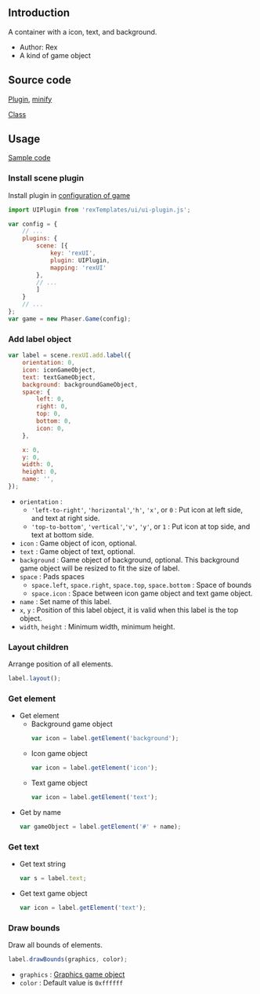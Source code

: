 ## Introduction

A container with a icon, text, and background.

- Author: Rex
- A kind of game object

## Source code

[Plugin](https://github.com/rexrainbow/phaser3-rex-notes/blob/master/templates/ui/ui-plugin.js), [minify](https://github.com/rexrainbow/phaser3-rex-notes/blob/master/plugins/dist/rexuiplugin.min.js)

[Class](https://github.com/rexrainbow/phaser3-rex-notes/blob/master/templates/ui/label/Label.js)

## Usage

[Sample code](https://github.com/rexrainbow/phaser3-rex-notes/tree/master/examples/ui-label)

### Install scene plugin

Install plugin in [configuration of game](game.md#configuration)

```javascript
import UIPlugin from 'rexTemplates/ui/ui-plugin.js';

var config = {
    // ...
    plugins: {
        scene: [{
            key: 'rexUI',
            plugin: UIPlugin,
            mapping: 'rexUI'
        },
        // ...
        ]
    }
    // ...
};
var game = new Phaser.Game(config);
```

### Add label object

```javascript
var label = scene.rexUI.add.label({
    orientation: 0,
    icon: iconGameObject,
    text: textGameObject,
    background: backgroundGameObject,
    space: {
        left: 0,
        right: 0,
        top: 0,
        bottom: 0,
        icon: 0,
    },

    x: 0,
    y: 0,
    width: 0,
    height: 0,
    name: '',
});
```

- `orientation` :
    - `'left-to-right'`, `'horizontal'`,`'h'`, `'x'`, or `0` : Put icon at left side, and text at right side.
    - `'top-to-bottom'`, `'vertical'`,`'v'`, `'y'`, or `1` : Put icon at top side, and text at bottom side.
- `icon` : Game object of icon, optional.
- `text` : Game object of text, optional.
- `background` : Game object of background, optional. This background game object will be resized to fit the size of label.
- `space` : Pads spaces
    - `space.left`, `space.right`, `space.top`, `space.bottom` : Space of bounds
    - `space.icon` : Space between icon game object and text game object.
- `name` : Set name of this label.
- `x`, `y` : Position of this label object, it is valid when this label is the top object.
- `width`, `height` : Minimum width, minimum height.

### Layout children

Arrange position of all elements.

```javascript
label.layout();
```

### Get element

- Get element
    - Background game object
        ```javascript
        var icon = label.getElement('background');
        ```
    - Icon game object
        ```javascript
        var icon = label.getElement('icon');
        ```
    - Text game object
        ```javascript
        var icon = label.getElement('text');
        ```
- Get by name
    ```javascript
    var gameObject = label.getElement('#' + name);
    ```

### Get text

- Get text string
    ```javascript
    var s = label.text;
    ```
- Get text game object
    ```javascript
    var icon = label.getElement('text');
    ```

### Draw bounds

Draw all bounds of elements.

```javascript
label.drawBounds(graphics, color);
```

- `graphics` : [Graphics game object](graphics.md)
- `color` : Default value is `0xffffff`
